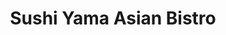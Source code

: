 ---
layout: place
title: "Sushi Yama Asian Bistro"
permalink: /florida/boca-raton/sushi-yama-asian-bistro.html
stateAbbr: FL
stateName: Florida
cityName: Boca Raton
seo:
  name: "Sushi Yama Asian Bistro"
  type: Restaurant
  links: null
description: "Sushi Yama Asian Bistro serves delicious sushi in Boca Raton, Florida. Try fresh Japanese dishes for a great dining experience. "
place_id: ChIJib6k2Doc2YgRFGrfZEKDD3A
photos:
  - name: >-
      places/ChIJib6k2Doc2YgRFGrfZEKDD3A/photos/AeeoHcK6BlM6webJV1aJGjapLfUz2yhIjZhRDOZR6DKeFEOu5tbAgS8d_ezXpsTaJwEcRksbVeP4wGfzxY9aHxp4ET8Grybo4u5LXnc8PPXFEMjrZxUIkzHqI0BzZH9ZU8tOGCPv5mUWxBT31hZUyMbRqAU0nNuOXWykRieinN4aGL2TReoVeu73x3ZnH8y-Al2NFn9AfRRjUK7H5Kc7kDXtqvQywW4UzogSjklDOCGQXZFCFSXTcvSCPM4NJPyWV2nOuc6sT6d8l8Pnn44mXr-xKvu84UkWu0AlaKnilYXZFKz78OvxP6WIwfw1Er7qua2qKaQXFWQwbKUbFsotXkmguIfvVnglQ0HwXT5cEA7z2ZWelq_uUf1-bLKmsPoESx9xRKuwvF5TGPnEBYDJt-nFep3bYzTTbyZlbAITICZvB3ySrMVC
    widthPx: 640
    heightPx: 480
    authorAttributions:
      - displayName: Elyse Berman, PA
        uri: https://maps.google.com/maps/contrib/115989497645712598517
        photoUri: >-
          https://lh3.googleusercontent.com/a-/ALV-UjVtaxL0Zvzq-uw2u3mP_yE18svjxb8oM1KJKt5q2k9hsP7dKGM=s100-p-k-no-mo
    flagContentUri: >-
      https://www.google.com/local/imagery/report/?cb_client=maps_api_places.places_api&image_key=!1e10!2sCIHM0ogKEICAgICMlKqK_gE&hl=en-US
    googleMapsUri: >-
      https://www.google.com/maps/place//data=!3m4!1e2!3m2!1sCIHM0ogKEICAgICMlKqK_gE!2e10!4m2!3m1!1s0x88d91c3ad8a4be89:0x700f834264df6a14
  - name: >-
      places/ChIJib6k2Doc2YgRFGrfZEKDD3A/photos/AeeoHcJy0W0wEXW_m6rpr4bwB8cSQUr2xMz4ginIrqb20UkKHkvAOe2VeprHBr2OxPUW1UaxEQfiVBEvB-tzj8g6E7UD5WJ-ILfGsX0pf2M-h9rF4eeWxxxAmVik73_Euxjo6PqjNpvE-lg2JJVBPU3dtIEeTfDwEoYJxPHuZQPe4N53QZPK63kvRbSJR_wcM6Ztw-xdG0gezAWF-psT-WCVVJkJEUH1z7ikZvlN7HJb_xZDI_Gz0MwViM-9fNc4eAcys3zEOzPV-xF1gt4p9_5a1YDxxbfj5k2zWHYvSKoFmHBewG-rpF9yFdV1RE7NYLoLHPOb6mItiirjsAaOgKqz90u-pW1BzYY_Bn32eYjOp4DYrepHpVO9e-KfYXhRlwGrrq6Vbv5HEMsYWRpR_fMSggkmhfblb9DRlV6ur9yZVMo
    widthPx: 4032
    heightPx: 2268
    authorAttributions:
      - displayName: Carlos Sosa
        uri: https://maps.google.com/maps/contrib/100450972579200533525
        photoUri: >-
          https://lh3.googleusercontent.com/a-/ALV-UjVkel4VGUuGgSTXD7LIJPObPOPgaLRzp5U1vTAqW4CNbBRTeaquHA=s100-p-k-no-mo
    flagContentUri: >-
      https://www.google.com/local/imagery/report/?cb_client=maps_api_places.places_api&image_key=!1e10!2sCIHM0ogKEICAgICx6PaALw&hl=en-US
    googleMapsUri: >-
      https://www.google.com/maps/place//data=!3m4!1e2!3m2!1sCIHM0ogKEICAgICx6PaALw!2e10!4m2!3m1!1s0x88d91c3ad8a4be89:0x700f834264df6a14
  - name: >-
      places/ChIJib6k2Doc2YgRFGrfZEKDD3A/photos/AeeoHcKkVN8ebjpnoGI5v-Xv4OrxVKlDrJd-On__heGyhv_1AJsApY3-uwufYnuWiW5-oGqF65RQJI7nT5WqgNCCqBySIc62bp9UnwQ-NZqIfN55hfy4iIECLge034GNBY1bfVR195hdtsU0yDu4fwNxlfo1W9YZD5rkFDpzU2bG6tf3cH5bNUG_xzbvrSFXK89NlYAGyDht96Ef8BSCikMPmK2JpZGQPsWy6ozj1vmVHQ6XbPAIgJWOIhfo1Bq58508kEbG8G7cbD1fBIZ4hU5z_DpnEzoYHwD9Fw64yaiRsWif74C3elyXJQU_8Eiaq_RtDQyl-altyt1OFxZYRnrDazYVYkfYUtpzELL4HRi-BWou2DIM_FMUSHYRaeoS-5j8JW_uIYlcW4WJE0s7Kix_orGRs1zdOrQssz8NDTbM1qizS4LC
    widthPx: 4000
    heightPx: 2252
    authorAttributions:
      - displayName: Stephen Perrino
        uri: https://maps.google.com/maps/contrib/111596500077887763306
        photoUri: >-
          https://lh3.googleusercontent.com/a-/ALV-UjUZa_h30ywONpHuN4FH99RljMoSxglkFtW8yFLwUxfqwPOiFDT9=s100-p-k-no-mo
    flagContentUri: >-
      https://www.google.com/local/imagery/report/?cb_client=maps_api_places.places_api&image_key=!1e10!2sCIHM0ogKEICAgICzppzF2gE&hl=en-US
    googleMapsUri: >-
      https://www.google.com/maps/place//data=!3m4!1e2!3m2!1sCIHM0ogKEICAgICzppzF2gE!2e10!4m2!3m1!1s0x88d91c3ad8a4be89:0x700f834264df6a14
  - name: >-
      places/ChIJib6k2Doc2YgRFGrfZEKDD3A/photos/AeeoHcJ6j2_apyrUzxQxuoCr95C11qnu6-Qr4LwJ5ABnHeHiObIqvHfygly0pCUvA6SE_mo7QFfODW-0R5yE0dTHDsCfEUkIg5YvoXWdBuLCgbIgrRvw7f76xYFLRBto7gzFOddDoG2xMQHvXVzL3WrZ4NRBsZ4_9-SAeO3cRclmv7lhnXVDsmX35Q4UDRgEMMIDpCIbDNxm3I67yaP0Jmq-FLtbHVqHcwLAFdO63CW9xQPCb1_DNg630rKGNN2wkkZ7vyFB4JNoBFuk97hTk24yvHzKOmaieG8YMVBgn9WAKViqbEvYQ1cvhoy9rrrZzRJkuy5U_cc28wvdsnqPXKYmIssx1qBoCMUP4rJmMQKiSLYLDyG9G_ECxpTe9fk5yKRs9b0it0RSrvXBVJMSl6Llf6_jjpaChgcpujTTXWTMq_XHAg
    widthPx: 4030
    heightPx: 2508
    authorAttributions:
      - displayName: Stephen Engasser
        uri: https://maps.google.com/maps/contrib/111804448454222377425
        photoUri: >-
          https://lh3.googleusercontent.com/a-/ALV-UjXZhlwQC4txexj1t5pSwGqqGje6gEF1A1NMgYMhNJMZ7kggpT24=s100-p-k-no-mo
    flagContentUri: >-
      https://www.google.com/local/imagery/report/?cb_client=maps_api_places.places_api&image_key=!1e10!2sCIHM0ogKEICAgICLqZvLSA&hl=en-US
    googleMapsUri: >-
      https://www.google.com/maps/place//data=!3m4!1e2!3m2!1sCIHM0ogKEICAgICLqZvLSA!2e10!4m2!3m1!1s0x88d91c3ad8a4be89:0x700f834264df6a14
  - name: >-
      places/ChIJib6k2Doc2YgRFGrfZEKDD3A/photos/AeeoHcLkOvctCasgzO07kUNCffgneMDFpv-fZ-y3OGVMiFD8tIPzv1BsEuSDuf7lKz9MmuE7mCtjSYFFgWnWT733-wP028TtTP5GEvvszbod6CeCLIvENUuvT9Ol66H5RO8Z-bcM1L_XzKbAts33CpFw9m1jS3bXTqBr74lRrXqAICX_5SJFJaDzB4R4X63Z2usTlibxibuJJCW7pX5RjYtSWZCMB_vu1lLUTnwd8MH4eR7Wu3qdww6n66851n1wu-sdD5u3TQ51LKpsEy9P3JxGs2F6E4wv2io_pXp_aoBNO6rWOUrUXv9bq9e6wS4yF8Pwc_lObJSaOwEMdl7KbbGZaSJEGTJ5Ja2oKJJYAsOPeWK2hPDib3qW2iO9p4NcYgq_EHXlIu9Syt4lgVyuWKbqCR26CRpJmmDFvmXuyu_NuEE_NQ
    widthPx: 4000
    heightPx: 2252
    authorAttributions:
      - displayName: Stephen Perrino
        uri: https://maps.google.com/maps/contrib/111596500077887763306
        photoUri: >-
          https://lh3.googleusercontent.com/a-/ALV-UjUZa_h30ywONpHuN4FH99RljMoSxglkFtW8yFLwUxfqwPOiFDT9=s100-p-k-no-mo
    flagContentUri: >-
      https://www.google.com/local/imagery/report/?cb_client=maps_api_places.places_api&image_key=!1e10!2sCIHM0ogKEICAgICzppzFeg&hl=en-US
    googleMapsUri: >-
      https://www.google.com/maps/place//data=!3m4!1e2!3m2!1sCIHM0ogKEICAgICzppzFeg!2e10!4m2!3m1!1s0x88d91c3ad8a4be89:0x700f834264df6a14
  - name: >-
      places/ChIJib6k2Doc2YgRFGrfZEKDD3A/photos/AeeoHcLaP11r3mGFFUk5vfp9vJZPt4_BRIY_fsZfUEKEmpkzJpP2po0aIhr0a1WtVY1xf7N_AqPC5MAs8atQtZQm3SkfA0N0nB2M0M0s7LhhmOb1L0EoNkQIxhIV60BIf31x8nzdEXBae7aV--oUgRjK3lC9xX_Wd4DD3B8Dlcr_QqhYNxdQhxshyQ_rNfzk2Dsq1jew4SWOdLbjTD2Uxw2x3YSxQ-ZZBIVH7UshdeZA_gvhIAjyzpVmyEzX3tDex8Vqp2AR3fUhDShW4I3pPc9iByb67U8vhhNYC_sdOR7XesF1r164nrVlK7_0xpuM0WrkGVvrJhatpdOh4OFiYUPREcPaSxVuM4Xjmq2QwU_hFnusANiTUY-vXGzWm_KVJDcUei7hH5ygnbtsyHALGCQRF7eoGvQl93T70ZcEFZ5TWTo-00nj
    widthPx: 4080
    heightPx: 3072
    authorAttributions:
      - displayName: Libero Della Piana
        uri: https://maps.google.com/maps/contrib/108295172422517941057
        photoUri: >-
          https://lh3.googleusercontent.com/a-/ALV-UjUh4i-VvcE85ZFdk4MiF5I-Yof4nlxti3d10Z2or0ZA7kUiY0yb=s100-p-k-no-mo
    flagContentUri: >-
      https://www.google.com/local/imagery/report/?cb_client=maps_api_places.places_api&image_key=!1e10!2sCIHM0ogKEICAgICH3IP5_AE&hl=en-US
    googleMapsUri: >-
      https://www.google.com/maps/place//data=!3m4!1e2!3m2!1sCIHM0ogKEICAgICH3IP5_AE!2e10!4m2!3m1!1s0x88d91c3ad8a4be89:0x700f834264df6a14
  - name: >-
      places/ChIJib6k2Doc2YgRFGrfZEKDD3A/photos/AeeoHcIJ0CfkaU3XZcKz1ZUd04A6s0BUn5IQU4O7f4wzX6bZs2mYJ61HPaEmNFY1nkeIghtciQLJB4VqDewRk2ahbQ4scghfi6et47zXbOFU4hSCUzlqN5CMYbg8kpuidyzh6Y9yROiR-P9w0N72RkQm4b1cujnoBPWTd3DbHHWzoQC6X-Xo4G43mZ3riyE8dHEkoWNqK6JLvo4TkX-1iIAC_IydkhMmud96De6YhrUVV3nu2gqPsgMpdXoJjg9DKEKyIpvGXlNqP00jaLXvfbD12XUEUDCQeVrwtTF5k_2TVZouUMQYgQ9dxTKQU88KR1-5EDcS2rYmkwgouzLkXmZgCPljSy3QzAe8BFFGKBMPeCi_4vyAOsYxgHeV-bGfL7x5UGCucXw2WpIkJk7m60qtzVPYpkiiDJYeDyLZcPDvsNJ1BdI
    widthPx: 2048
    heightPx: 1536
    authorAttributions:
      - displayName: Berris Cunningham
        uri: https://maps.google.com/maps/contrib/105156739464393226383
        photoUri: >-
          https://lh3.googleusercontent.com/a-/ALV-UjWV3IBTZ30ktMhaJ7DJfLBSrX_DwvWUMVCa-FEpgaV6qwX8hncQ=s100-p-k-no-mo
    flagContentUri: >-
      https://www.google.com/local/imagery/report/?cb_client=maps_api_places.places_api&image_key=!1e10!2sCIHM0ogKEICAgICCjLDq6wE&hl=en-US
    googleMapsUri: >-
      https://www.google.com/maps/place//data=!3m4!1e2!3m2!1sCIHM0ogKEICAgICCjLDq6wE!2e10!4m2!3m1!1s0x88d91c3ad8a4be89:0x700f834264df6a14
  - name: >-
      places/ChIJib6k2Doc2YgRFGrfZEKDD3A/photos/AeeoHcKa7Vx0805VKb0KhQvGO83vGRzF9argZE5iCaFYSAz1JvCt4PdONWXZA2bP8ak2D7--zozGTq82W8t3-SCNnZzoa0yIRKPu1hPKZZfFxK0o-PdGc2UxeORZYv55qsgAdJ9KA5w-csI7ic-WJiRPVtYy8ktVIx1DfnfaJqdomL6eci29UDTTcBOz5z546FFpcghI8wpLXXk9kFlWreB-sryBfSdCF3HJYuaufXwyeR9KIZdvJL4zcCB30G4mtQ42jXZpwlBqcrLLQPzR5hZ9VOZ6j1CGO5dWMyQW7JBVjwaG3DLY5anp_K6NxT7IFeOZvxFzCkY1s5F1i53YGuenVNb5YYIWHd-2voMGKjSe-c1tcSOKacoi52je-IDizy3ewbZJ6mkKlSAU67b55C-EnM-leEqaNDnIgquKSh6E9TQzJw
    widthPx: 4032
    heightPx: 3024
    authorAttributions:
      - displayName: Craig Kirsner, MBA
        uri: https://maps.google.com/maps/contrib/117829863369063969255
        photoUri: >-
          https://lh3.googleusercontent.com/a-/ALV-UjUsIIWNW2awrmyVlpa4aYhvhB4szsekskGpnDa9qSQPmlpzySikiQ=s100-p-k-no-mo
    flagContentUri: >-
      https://www.google.com/local/imagery/report/?cb_client=maps_api_places.places_api&image_key=!1e10!2sCIHM0ogKEICAgIDWsID4eA&hl=en-US
    googleMapsUri: >-
      https://www.google.com/maps/place//data=!3m4!1e2!3m2!1sCIHM0ogKEICAgIDWsID4eA!2e10!4m2!3m1!1s0x88d91c3ad8a4be89:0x700f834264df6a14
  - name: >-
      places/ChIJib6k2Doc2YgRFGrfZEKDD3A/photos/AeeoHcJwlVqBLAQKy0YpNBvnJ_y5qyDXJ2rxiBTPcctBVdJ6IYxhrrFr774D5hLv7Qh4e9Hy2vP2thyST_-S1bRBHftRKo2OI6pqvz-Ca6R3tqUUlgj1oc6T8yKoz1GMGzZztQc-9I6NomtrPFz-tN6JawLDHFH0xbmBivJpsT_5pZZiCOthCAJ9Ao6xh3L5jQIQcGG52PsAb2CwMpJBWCQIfcjVX-Fam_hGGVsIeu2vGlr7gRlhaoASKUd3NG8uFUm7fKmE61CqJZioCPrN3ucW9xabWdxuLGoe6rA187Bi3oRfrl1_nTS1EtstRfyjKZpBMRhpkfD9lfZz5DL5EHaxwyPL6o2iV6HVNLuasP6OnzJ74H0E5t6S3pe0uF8pE5vzw3dwfJGakJdrrj7-o5ejO86xGTTu8B_EPAUfd50Fu70VPow
    widthPx: 3000
    heightPx: 4000
    authorAttributions:
      - displayName: Islyne Saintus
        uri: https://maps.google.com/maps/contrib/113772583940794916029
        photoUri: >-
          https://lh3.googleusercontent.com/a-/ALV-UjWIfHv9NC8gW9LRXpHbfcJZtJhV2xCqxyOHnKGVm_iPk6aHeQh7=s100-p-k-no-mo
    flagContentUri: >-
      https://www.google.com/local/imagery/report/?cb_client=maps_api_places.places_api&image_key=!1e10!2sCIHM0ogKEICAgIDjuoT75wE&hl=en-US
    googleMapsUri: >-
      https://www.google.com/maps/place//data=!3m4!1e2!3m2!1sCIHM0ogKEICAgIDjuoT75wE!2e10!4m2!3m1!1s0x88d91c3ad8a4be89:0x700f834264df6a14
  - name: >-
      places/ChIJib6k2Doc2YgRFGrfZEKDD3A/photos/AeeoHcLR7-mcGf3PSqyDTNSYtEruCp-ZkR5cd1ZUnXkjO88BuC48OSZylJpjpdef9Su8-TGXN5PmlAAFD3jWcgdFLlZY-gtq4OfE08KeYk8dITLgWNSs-Lv9GiJq7153mGi3Fi8Hvci72VT7qyxDeSJvzXV_ahdTjnRr6TX-2ixdibsXVxMqE3jbmUKQ2oHOXzbG1tG6J7hzKt-ARFoj2Hv4e9xUjqSYQzueMyHw1eo6W0oJfcIYQoFc9BaVFDD9Cb5FUrnh6JAXfZ998GPtce5q71qgj5z9h-7mjBo1Lg4QQwbpNsaRY4CrQMCWP49GTl9PHSn-2sGPyHSmZQzfC0NnjBXl0BvqOaR_mZ9c9ZQlEf-Iw725bDFVi28IRmJO6DZJPNF4SYgmxlR9SqbsK66vWRyYheZ8azf_i4fG4k7_M12EBwk3
    widthPx: 1200
    heightPx: 1600
    authorAttributions:
      - displayName: Leandra Fava
        uri: https://maps.google.com/maps/contrib/118241488471193004458
        photoUri: >-
          https://lh3.googleusercontent.com/a-/ALV-UjVEw7cUyCHAHsdxptDBKQ-p4Vl0n3To8C1k3-wIFKT74GxdvpzE=s100-p-k-no-mo
    flagContentUri: >-
      https://www.google.com/local/imagery/report/?cb_client=maps_api_places.places_api&image_key=!1e10!2sCIHM0ogKEICAgICvxZT_0gE&hl=en-US
    googleMapsUri: >-
      https://www.google.com/maps/place//data=!3m4!1e2!3m2!1sCIHM0ogKEICAgICvxZT_0gE!2e10!4m2!3m1!1s0x88d91c3ad8a4be89:0x700f834264df6a14
address: '7050 W Palmetto Park Rd #33, Boca Raton, FL 33433, USA'
street: '7050 W Palmetto Park Rd #33'
city: Boca Raton
state: FL
zip: '33433'
country: USA
neighborhood: Boca Del Mar
latitude: '26.348081'
longitude: '-80.157598'
accessibility_options:
  wheelchairAccessibleParking: true
  wheelchairAccessibleEntrance: true
  wheelchairAccessibleRestroom: true
  wheelchairAccessibleSeating: true
business_status: OPERATIONAL
name: Sushi Yama Asian Bistro
google_maps_links:
  directionsUri: >-
    https://www.google.com/maps/dir//''/data=!4m7!4m6!1m1!4e2!1m2!1m1!1s0x88d91c3ad8a4be89:0x700f834264df6a14!3e0
  placeUri: https://maps.google.com/?cid=8074816978082032148
  writeAReviewUri: >-
    https://www.google.com/maps/place//data=!4m3!3m2!1s0x88d91c3ad8a4be89:0x700f834264df6a14!12e1
  reviewsUri: >-
    https://www.google.com/maps/place//data=!4m4!3m3!1s0x88d91c3ad8a4be89:0x700f834264df6a14!9m1!1b1
  photosUri: >-
    https://www.google.com/maps/place//data=!4m3!3m2!1s0x88d91c3ad8a4be89:0x700f834264df6a14!10e5
primary_type: Japanese Restaurant
opening_hours:
  regular: null
  current: null
secondary_opening_hours:
  regular:
    weekdayDescriptions: null
    type: null
  current:
    weekdayDescriptions: null
    type: null
phone: null
price_level: null
price_range: null
rating: null
rating_count: 0
website: null
reviews: null
parking_options: null
payment_options: null
allow_dogs: null
curbside_pickup: null
delivery: null
dine_in: null
good_for_children: null
good_for_groups: null
good_for_sports: null
live_music: null
menu_for_children: null
outdoor_seating: null
reservable: null
restroom: null
serves_beer: null
serves_breakfast: null
serves_brunch: null
serves_cocktails: null
serves_coffee: null
serves_dinner: null
serves_dessert: null
serves_lunch: null
serves_vegetarian_food: null
serves_wine: null
takeout: null
update_category: essentials
summary: null

---